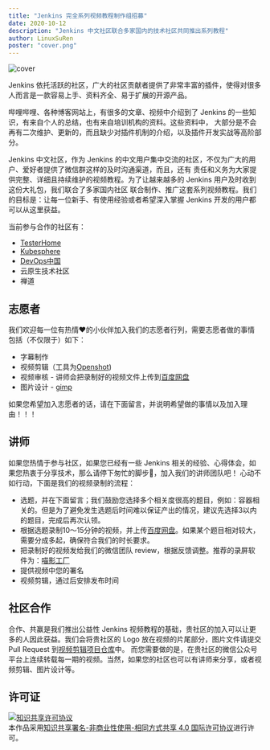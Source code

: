 ```yaml
---
title: "Jenkins 完全系列视频教程制作组招募"
date: 2020-10-12
description: "Jenkins 中文社区联合多家国内的技术社区共同推出系列教程"
author: LinuxSuRen
poster: "cover.png"
---
```


![cover](cover.png)

Jenkins 依托活跃的社区，广大的社区贡献者提供了非常丰富的插件，使得对很多人而言是一款容易上手、资料齐全、易于扩展的开源产品。

哔哩哔哩、各种博客网站上，有很多的文章、视频中介绍到了 Jenkins 的一些知识，有来自个人的总结，也有来自培训机构的资料。这些资料中，
大部分是不会再有二次维护、更新的，而且缺少对插件机制的介绍，以及插件开发实战等高阶部分。

Jenkins 中文社区，作为 Jenkins 的中文用户集中交流的社区，不仅为广大的用户、爱好者提供了微信群这样的及时沟通渠道，而且，还有
责任和义务为大家提供完整、详细且持续维护的视频教程。为了让越来越多的 Jenkins 用户及时收到这份大礼包，我们联合了多家国内社区
联合制作、推广这套系列视频教程。我们的目标是：让每一位新手、有使用经验或者希望深入掌握 Jenkins 开发的用户都可以从这里获益。

当前参与合作的社区有：

* [TesterHome](https://github.com/testerhome)
* [Kubesphere](https://github.com/kubesphere/)
* [DevOps中国](https://github.com/china-devopsdays)
* 云原生技术社区
* 禅道

## 志愿者
我们欢迎每一位有热情❤️的小伙伴加入我们的志愿者行列，需要志愿者做的事情包括（不仅限于）如下：
* 字幕制作
* 视频剪辑（工具为[Openshot](https://github.com/OpenShot/openshot-qt))
* 视频审核 - 讲师会把录制好的视频文件上传到[百度网盘](https://pan.baidu.com/)
* 图片设计 - [gimp](https://github.com/GNOME/gimp)

如果您希望加入志愿者的话，请在下面留言，并说明希望做的事情以及加入理由！！！

## 讲师
如果您热情于参与社区，如果您已经有一些 Jenkins 相关的经验、心得体会，如果您热衷于分享技术，那么请停下匆忙的脚步👣，加入我们的讲师团队吧！
心动不如行动，下面是我们的视频录制的流程：
* 选题，并在下面留言；我们鼓励您选择多个相关度很高的题目，例如：容器相关的。但是为了避免发生选题后时间难以保证产出的情况，建议先选择3以内的题目，完成后再次认领。
* 根据选题录制10～15分钟的视频，并上传[百度网盘](https://pan.baidu.com/)。如果某个题目相对较大，需要分成多起，确保符合我们的时长要求。
* 把录制好的视频发给我们的微信团队 review，根据反馈调整。推荐的录屏软件为：[喵影工厂](https://miao.wondershare.cn/filmora-video-editor-ad.html)
* 提供视频中您的署名
* 视频剪辑，通过后安排发布时间

## 社区合作
合作、共赢是我们推出公益性 Jenkins 视频教程的基础，贵社区的加入可以让更多的人因此获益。我们会将贵社区的 Logo 放在视频的片尾部分，图片文件请提交 Pull Request 到[视频剪辑项目仓库](https://github.com/jenkins-zh/jenkins-open-tutorial)中。
而您需要做的是，在贵社区的微信公众号平台上连续转载每一期的视频。当然，如果您的社区也可以有讲师来分享，或者视频剪辑、图片设计等。

## 许可证
<a rel="license" href="http://creativecommons.org/licenses/by-nc-sa/4.0/"><img alt="知识共享许可协议" style="border-width:0" src="https://i.creativecommons.org/l/by-nc-sa/4.0/88x31.png" /></a><br />本作品采用<a rel="license" href="http://creativecommons.org/licenses/by-nc-sa/4.0/">知识共享署名-非商业性使用-相同方式共享 4.0 国际许可协议</a>进行许可。

<!--
在微信公众号等平台上发布该文章时，可以把已经发布过的视频贴在后面。
>
